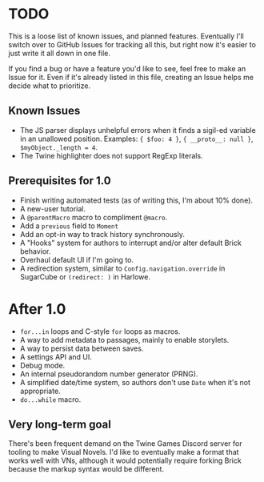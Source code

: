 # TODO

This is a loose list of known issues, and planned features.
Eventually I'll switch over to GitHub Issues for tracking all this,
but right now it's easier to just write it all down in one file.

If you find a bug or have a feature you'd like to see, feel free to make an Issue for it.
Even if it's already listed in this file, creating an Issue helps me decide what to prioritize.

## Known Issues

- The JS parser displays unhelpful errors when it finds a sigil-ed variable in an unallowed position.
  Examples: `{ $foo: 4 }`, `{ __proto__: null }`, `$myObject._length = 4`.
- The Twine highlighter does not support RegExp literals.

## Prerequisites for 1.0

- Finish writing automated tests (as of writing this, I'm about 10% done).
- A new-user tutorial.
- A `@parentMacro` macro to compliment `@macro`.
- Add a `previous` field to `Moment`
- Add an opt-in way to track history synchronously.
- A "Hooks" system for authors to interrupt and/or alter default Brick behavior.
- Overhaul default UI if I'm going to.
- A redirection system, similar to `Config.navigation.override` in SugarCube or `(redirect: )` in Harlowe.

# After 1.0

- `for...in` loops and C-style `for` loops as macros.
- A way to add metadata to passages, mainly to enable storylets.
- A way to persist data between saves.
- A settings API and UI.
- Debug mode.
- An internal pseudorandom number generator (PRNG).
- A simplified date/time system, so authors don't use `Date` when it's not appropriate.
- `do...while` macro.

## Very long-term goal

There's been frequent demand on the Twine Games Discord server for tooling to make Visual Novels.
I'd like to eventually make a format that works well with VNs, although it would potentially require forking Brick because the markup syntax would be different.
